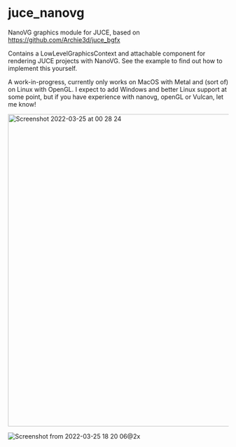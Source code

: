 # juce_nanovg
NanoVG graphics module for JUCE, based on https://github.com/Archie3d/juce_bgfx

Contains a LowLevelGraphicsContext and attachable component for rendering JUCE projects with NanoVG. See the example to find out how to implement this yourself.

A work-in-progress, currently only works on MacOS with Metal and (sort of) on Linux with OpenGL. I expect to add Windows and better Linux support at some point, but if you have experience with nanovg, openGL or Vulcan, let me know!

<img width="712" alt="Screenshot 2022-03-25 at 00 28 24" src="https://user-images.githubusercontent.com/44585538/160026228-2c59e3ec-ce98-4492-af4a-cd9611f912c5.png">

![Screenshot from 2022-03-25 18 20 06@2x](https://user-images.githubusercontent.com/44585538/160179153-b2fa2d56-2453-4614-98d6-702d730635f3.png)
